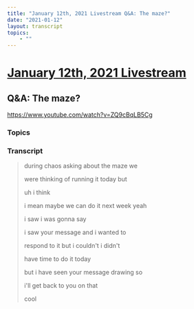 ```yaml
---
title: "January 12th, 2021 Livestream Q&A: The maze?"
date: "2021-01-12"
layout: transcript
topics:
    - ""
---
```

# [January 12th, 2021 Livestream](../2021-01-12.md)
## Q&A: The maze?
https://www.youtube.com/watch?v=ZQ9cBqLB5Cg

### Topics


### Transcript

> during chaos asking about the maze we
>
> were thinking of running it today but
>
> uh i think
>
> i mean maybe we can do it next week yeah
>
> i saw i was gonna say
>
> i saw your message and i wanted to
>
> respond to it but i couldn't i didn't
>
> have time to do it today
>
> but i have seen your message drawing so
>
> i'll get back to you on that
>
> cool
>
